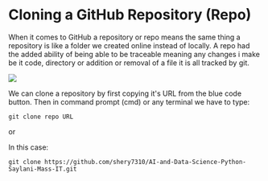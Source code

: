 # Cloning a GitHub Repository (Repo)

When it comes to GitHub a repository or repo means the same thing a repository is like a folder we created online instead of locally. A repo had the added ability of being able to be traceable meaning any changes i make be it code, directory or addition or removal of a file it is all tracked by git. 

![](https://i.imgur.com/iIIwkGw.png)

We can clone a repository by first copying it's URL from the blue code button.
Then in command prompt (cmd) or any terminal we have to type:

`git clone repo URL`

or 

In this case:

`git clone https://github.com/shery7310/AI-and-Data-Science-Python-Saylani-Mass-IT.git`

